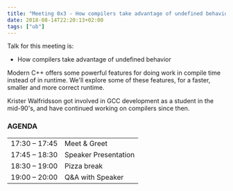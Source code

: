 ```yaml
---
title: "Meeting 0x3 - How compilers take advantage of undefined behavior"
date: 2018-08-14T22:20:13+02:00
tags: ["ub"]
---
```


Talk for this meeting is:
- How compilers take advantage of undefined behavior

Modern C++ offers some powerful features for doing work in compile time instead of in runtime. We'll explore some of these features, for a faster, smaller and more correct runtime.

Krister Walfridsson got involved in GCC development as a student in the mid-90's, and have continued working on compilers since then.

### AGENDA

|               |              |
|---------------|--------------|
| 17:30 – 17:45 | Meet & Greet |
| 17:45 – 18:30 | Speaker Presentation |
| 18:30 – 19:00 | Pizza break   |
| 19:00 – 20:00 | Q&A with Speaker          |